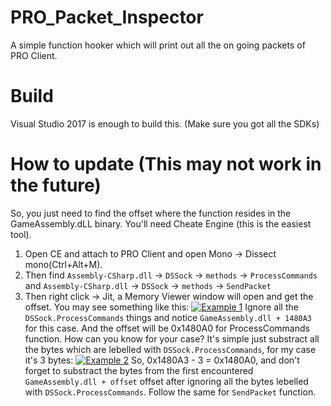 # PRO_Packet_Inspector
A simple function hooker which will print out all the on going packets of PRO Client.

# Build
Visual Studio 2017 is enough to build this. (Make sure you got all the SDKs)

# How to update (This may not work in the future)
So, you just need to find the offset where the function resides in the GameAssembly.dLL binary.
You'll need Cheate Engine (this is the easiest tool).
1. Open CE and attach to PRO Client and open Mono -> Dissect mono(Ctrl+Alt+M).
2. Then find `Assembly-CSharp.dll` -> `DSSock` -> `methods` -> `ProcessCommands` and `Assembly-CSharp.dll` -> `DSSock` -> `methods` -> `SendPacket`
3. Then right click -> Jit, a Memory Viewer window will open and get the offset.
You may see something like this:
[![Example 1](https://i.imgur.com/Vbi4zFS.png)](https://i.imgur.com/Vbi4zFS.png)
Ignore all the `DSSock.ProcessCommands` things and notice `GameAssembly.dll + 1480A3` for this case.
And the offset will be 0x1480A0 for ProcessCommands function. How can you know for your case? It's simple just substract all the bytes which are lebelled with `DSSock.ProcessCommands`, for my case it's 3 bytes:
[![Example 2](https://i.imgur.com/SdAifWw.png)](https://i.imgur.com/SdAifWw.png)
So, 0x1480A3 - 3 = 0x1480A0, and don't forget to substract the bytes from the first encountered `GameAssembly.dll + offset` offset after ignoring all the bytes lebelled with `DSSock.ProcessCommands`.
Follow the same for `SendPacket` function.
